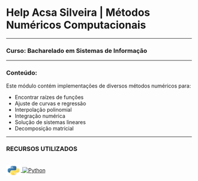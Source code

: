 # Help Acsa Silveira | Métodos Numéricos Computacionais
---
### **Curso:** Bacharelado em Sistemas de Informação
---
### **Conteúdo:**
Este módulo contém implementações de diversos métodos numéricos para:
- Encontrar raízes de funções
- Ajuste de curvas e regressão
- Interpolação polinomial
- Integração numérica
- Solução de sistemas lineares
- Decomposição matricial
---
 ### RECURSOS UTILIZADOS
<div style="display: inline_block"><br>
  <a href="https://www.python.org/">
  <img align="center" alt="Python" height="30" width="40" src="https://github.com/devicons/devicon/blob/1119b9f84c0290e0f0b38982099a2bd027a48bf1/icons/python/python-original.svg" />
   <a/>
   <a href="http://deepseek.com/en">
  <img align="center" alt="Python" height="30" width="40" src="https://freebiehive.com/wp-content/uploads/2025/06/Deepseek-Logo-Icon-PNG-758x473.jpg" />
   <a/>
</div>
